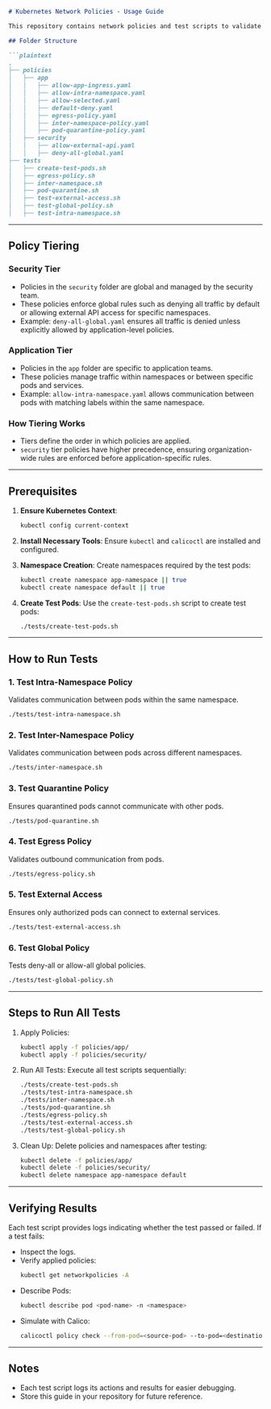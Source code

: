 ```markdown
# Kubernetes Network Policies - Usage Guide

This repository contains network policies and test scripts to validate network isolation and connectivity within a Kubernetes cluster. The policies are organized into tiers (`app` and `security`), and test scripts are provided to validate their functionality.

## Folder Structure

```plaintext
.
├── policies
│   ├── app
│   │   ├── allow-app-ingress.yaml
│   │   ├── allow-intra-namespace.yaml
│   │   ├── allow-selected.yaml
│   │   ├── default-deny.yaml
│   │   ├── egress-policy.yaml
│   │   ├── inter-namespace-policy.yaml
│   │   ├── pod-quarantine-policy.yaml
│   ├── security
│   │   ├── allow-external-api.yaml
│   │   ├── deny-all-global.yaml
├── tests
│   ├── create-test-pods.sh
│   ├── egress-policy.sh
│   ├── inter-namespace.sh
│   ├── pod-quarantine.sh
│   ├── test-external-access.sh
│   ├── test-global-policy.sh
│   ├── test-intra-namespace.sh
```

---

## Policy Tiering

### **Security Tier**
- Policies in the `security` folder are global and managed by the security team.
- These policies enforce global rules such as denying all traffic by default or allowing external API access for specific namespaces.
- Example: `deny-all-global.yaml` ensures all traffic is denied unless explicitly allowed by application-level policies.

### **Application Tier**
- Policies in the `app` folder are specific to application teams.
- These policies manage traffic within namespaces or between specific pods and services.
- Example: `allow-intra-namespace.yaml` allows communication between pods with matching labels within the same namespace.

### **How Tiering Works**
- Tiers define the order in which policies are applied.
- `security` tier policies have higher precedence, ensuring organization-wide rules are enforced before application-specific rules.

---

## Prerequisites

1. **Ensure Kubernetes Context**:
   ```bash
   kubectl config current-context
   ```

2. **Install Necessary Tools**:
   Ensure `kubectl` and `calicoctl` are installed and configured.

3. **Namespace Creation**:
   Create namespaces required by the test pods:
   ```bash
   kubectl create namespace app-namespace || true
   kubectl create namespace default || true
   ```

4. **Create Test Pods**:
   Use the `create-test-pods.sh` script to create test pods:
   ```bash
   ./tests/create-test-pods.sh
   ```

---

## How to Run Tests

### **1. Test Intra-Namespace Policy**
Validates communication between pods within the same namespace.
   ```bash
   ./tests/test-intra-namespace.sh
   ```

### **2. Test Inter-Namespace Policy**
Validates communication between pods across different namespaces.
   ```bash
   ./tests/inter-namespace.sh
   ```

### **3. Test Quarantine Policy**
Ensures quarantined pods cannot communicate with other pods.
   ```bash
   ./tests/pod-quarantine.sh
   ```

### **4. Test Egress Policy**
Validates outbound communication from pods.
   ```bash
   ./tests/egress-policy.sh
   ```

### **5. Test External Access**
Ensures only authorized pods can connect to external services.
   ```bash
   ./tests/test-external-access.sh
   ```

### **6. Test Global Policy**
Tests deny-all or allow-all global policies.
   ```bash
   ./tests/test-global-policy.sh
   ```

---

## Steps to Run All Tests

1. Apply Policies:
   ```bash
   kubectl apply -f policies/app/
   kubectl apply -f policies/security/
   ```

2. Run All Tests:
   Execute all test scripts sequentially:
   ```bash
   ./tests/create-test-pods.sh
   ./tests/test-intra-namespace.sh
   ./tests/inter-namespace.sh
   ./tests/pod-quarantine.sh
   ./tests/egress-policy.sh
   ./tests/test-external-access.sh
   ./tests/test-global-policy.sh
   ```

3. Clean Up:
   Delete policies and namespaces after testing:
   ```bash
   kubectl delete -f policies/app/
   kubectl delete -f policies/security/
   kubectl delete namespace app-namespace default
   ```

---

## Verifying Results

Each test script provides logs indicating whether the test passed or failed. If a test fails:
- Inspect the logs.
- Verify applied policies:
  ```bash
  kubectl get networkpolicies -A
  ```
- Describe Pods:
  ```bash
  kubectl describe pod <pod-name> -n <namespace>
  ```
- Simulate with Calico:
  ```bash
  calicoctl policy check --from-pod=<source-pod> --to-pod=<destination-pod>
  ```

---

## Notes
- Each test script logs its actions and results for easier debugging.
- Store this guide in your repository for future reference.
```
